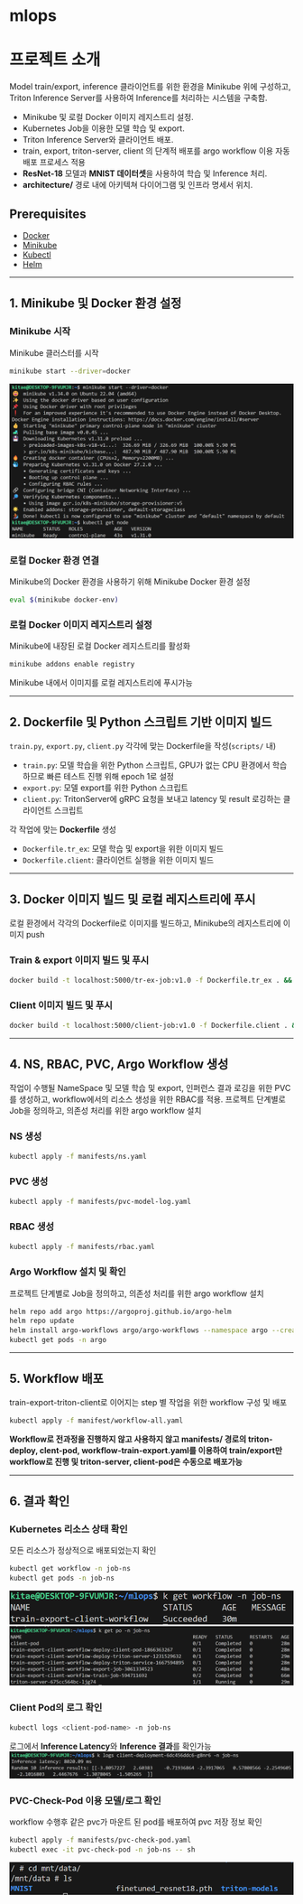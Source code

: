 # mlops

# 프로젝트 소개

Model train/export, inference 클라이언트를 위한 환경을 Minikube 위에 구성하고, Triton Inference Server를 사용하여 Inference를 처리하는 시스템을 구축함. 

- Minikube 및 로컬 Docker 이미지 레지스트리 설정.
- Kubernetes Job을 이용한 모델 학습 및 export.
- Triton Inference Server와 클라이언트 배포.
- train, export, triton-server, client 의 단계적 배포를 argo workflow 이용 자동 배포 프로세스 적용
- **ResNet-18** 모델과 **MNIST 데이터셋**을 사용하여 학습 및 Inference 처리.
- **architecture/** 경로 내에 아키텍쳐 다이어그램 및 인프라 명세서 위치.

## Prerequisites

- [Docker](https://docs.docker.com/get-docker/)
- [Minikube](https://minikube.sigs.k8s.io/docs/start/)
- [Kubectl](https://kubernetes.io/docs/tasks/tools/install-kubectl/)
- [Helm](https://helm.sh/docs/intro/install/)
---

## 1. **Minikube 및 Docker 환경 설정**

### Minikube 시작

Minikube 클러스터를 시작
```bash
minikube start --driver=docker
```
![minikube 설치 확인](./images/minikube.png)
### 로컬 Docker 환경 연결

Minikube의 Docker 환경을 사용하기 위해 Minikube Docker 환경 설정
```bash
eval $(minikube docker-env)
```

### 로컬 Docker 이미지 레지스트리 설정

Minikube에 내장된 로컬 Docker 레지스트리를 활성화
```bash
minikube addons enable registry
```

Minikube 내에서 이미지를 로컬 레지스트리에 푸시가능

---

## 2. **Dockerfile 및 Python 스크립트 기반 이미지 빌드**

`train.py`, `export.py`, `client.py` 각각에 맞는 Dockerfile을 작성(`scripts/` 내)

- `train.py`: 모델 학습을 위한 Python 스크립트, GPU가 없는 CPU 환경에서 학습하므로 빠른 테스트 진행 위해 epoch 1로 설정
- `export.py`: 모델 export를 위한 Python 스크립트 
- `client.py`: TritonServer에 gRPC 요청을 보내고 latency 및 result 로깅하는 클라이언트 스크립트 

각 작업에 맞는 **Dockerfile** 생성

- `Dockerfile.tr_ex`: 모델 학습 및 export을 위한 이미지 빌드
- `Dockerfile.client`: 클라이언트 실행을 위한 이미지 빌드

---

## 3. **Docker 이미지 빌드 및 로컬 레지스트리에 푸시**

로컬 환경에서 각각의 Dockerfile로 이미지를 빌드하고, Minikube의 레지스트리에 이미지 push

### Train & export 이미지 빌드 및 푸시

```bash
docker build -t localhost:5000/tr-ex-job:v1.0 -f Dockerfile.tr_ex . && docker push localhost:5000/tr-ex-job:v1.0
```

### Client 이미지 빌드 및 푸시

```bash
docker build -t localhost:5000/client-job:v1.0 -f Dockerfile.client . && docker push localhost:5000/client-job:v1.0
```
---

## 4. **NS, RBAC, PVC, Argo Workflow 생성**

작업이 수행될 NameSpace 및 모델 학습 및 export, 인퍼런스 결과 로깅을 위한 PVC를 생성하고, workflow에서의 리소스 생성을 위한 RBAC를 적용. 프로젝트 단계별로 Job을 정의하고, 의존성 처리를 위한 argo workflow 설치

### NS 생성

```bash
kubectl apply -f manifests/ns.yaml
```
### PVC 생성

```bash
kubectl apply -f manifests/pvc-model-log.yaml
```
### RBAC 생성

```bash
kubectl apply -f manifests/rbac.yaml
```

### Argo Workflow 설치 및 확인

프로젝트 단계별로 Job을 정의하고, 의존성 처리를 위한 argo workflow 설치

```bash
helm repo add argo https://argoproj.github.io/argo-helm
helm repo update
helm install argo-workflows argo/argo-workflows --namespace argo --create-namespace
kubectl get pods -n argo
```
---

## 5. **Workflow 배포**

train-export-triton-client로 이어지는 step 별 작업을 위한 workflow 구성 및 배포

```bash
kubectl apply -f manifest/workflow-all.yaml
```

**Workflow로 전과정을 진행하지 않고 사용하지 않고 manifests/ 경로의 triton-deploy, clent-pod, workflow-train-export.yaml를 이용하여 train/export만 workflow로 진행 및 triton-server, client-pod은 수동으로 배포가능**

---

## 6. **결과 확인**

### Kubernetes 리소스 상태 확인

모든 리소스가 정상적으로 배포되었는지 확인

```bash
kubectl get workflow -n job-ns
kubectl get pods -n job-ns 
```
![Workflow 확인](./images/workflow_status.png)
![Pod 확인](./images/pod_job_ns.png)

### Client Pod의 로그 확인

```bash
kubectl logs <client-pod-name> -n job-ns
```
로그에서 **Inference Latency**와 **Inference 결과**를 확인가능
![로그 확인](./images/client_pod_log.png)

### PVC-Check-Pod 이용 모델/로그 확인

workflow 수행후 같은 pvc가 마운트 된 pod를 배포하여 pvc 저장 정보 확인
```bash
kubectl apply -f manifests/pvc-check-pod.yaml
kubectl exec -it pvc-check-pod -n job-ns -- sh
```
![PVC 확인](./images/pvc_check.png)
